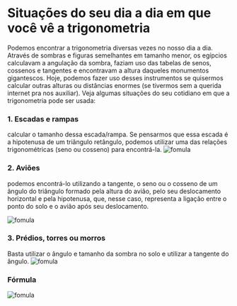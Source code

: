 # Situações do seu dia a dia em que você vê a trigonometria

Podemos encontrar a trigonometria diversas vezes no nosso dia a dia. Através de sombras e figuras semelhantes em tamanho menor, os egípcios calculavam a angulação da sombra, faziam uso das tabelas de senos, cossenos e tangentes e encontravam a altura daqueles monumentos gigantescos. Hoje, podemos fazer uso desses instrumentos se quisermos calcular outras alturas ou distâncias enormes (se tivermos sem a querida internet pra nos auxiliar). Veja algumas situações do seu cotidiano em que a trigonometria pode ser usada:

### 1. Escadas e rampas

calcular o tamanho dessa escada/rampa. Se pensarmos que essa escada é a hipotenusa de um triângulo retângulo, podemos utilizar uma das relações trigonométricas (seno ou cosseno) para encontrá-la.
![fomula](https://4.bp.blogspot.com/-WZgqzAx314Q/XNrsG7mSBKI/AAAAAAAAII0/M4_-o6I6yAQI8uWobJ82ygsB_rXuiiMegCLcBGAs/s1600/projeto-rampa-questao-ENEM-2018.png)

### 2. Aviões

podemos encontrá-lo utilizando a tangente, o seno ou o cosseno de um ângulo do triângulo formado pela altura do avião, pelo seu deslocamento horizontal e pela hipotenusa, que, nesse caso, representa a ligação entre o ponto do solo e o avião após seu deslocamento.

![fomula](https://static.todamateria.com.br/upload/se/no/senoaviao.jpg?auto_optimize=low)

### 3. Prédios, torres ou morros

Basta utilizar o ângulo e tamanho da sombra no solo e utilizar a tangente do ângulo.
![fomula](https://static.mundoeducacao.uol.com.br/exercicios/2021/01/1-001-2.jpg)

### Fórmula

![fomula](https://1.bp.blogspot.com/-68dmeNJQbrc/XhX3X-RqTEI/AAAAAAAAJbE/zpp05VKdcB4ddwAEFOPVpbqE6WJdoDZ0QCLcBGAsYHQ/s1600/tabela-seno-cosseno-tangente-relacoes-trigonometricas-triangulo-retangulo.png)
